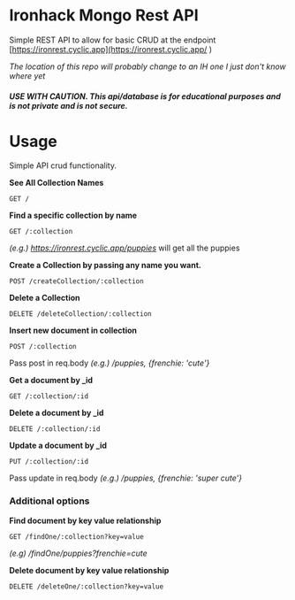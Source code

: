 # Ironhack Mongo Rest API

Simple REST API to allow for basic CRUD at the endpoint [https://ironrest.cyclic.app](https://ironrest.cyclic.app/ )

*The location of this repo will probably change to an IH one I just don't know where yet*

##### **USE WITH CAUTION. This api/database is for educational purposes and is _not_ private and is _not_ secure.**



# Usage

Simple API crud functionality.  


**See All Collection Names**


	GET /


**Find a specific collection by name**


	GET /:collection
    
*(e.g.) https://ironrest.cyclic.app/puppies* will get all the puppies


**Create a Collection by passing any name you want.**

	POST /createCollection/:collection
    

**Delete a Collection**

	DELETE /deleteCollection/:collection
 
   
**Insert new document in collection**

	POST /:collection

Pass post in req.body *(e.g.)  /puppies, {frenchie: 'cute'}*

**Get a document by _id**

	GET /:collection/:id
    
**Delete a document by _id**

	DELETE /:collection/:id
    
**Update a document by _id**

	PUT /:collection/:id
    
Pass update in req.body *(e.g.)  /puppies, {frenchie: 'super cute'}*
   
### Additional options

**Find document by key value relationship**
   
	GET /findOne/:collection?key=value
    
 *(e.g) /findOne/puppies?frenchie=cute*
     
 **Delete document by key value relationship**

	DELETE /deleteOne/:collection?key=value
   
    
    
